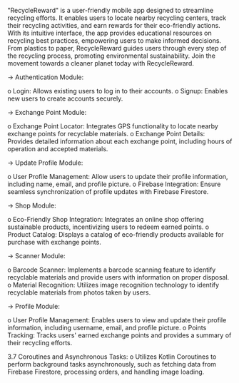 "RecycleReward" is a user-friendly mobile app designed to streamline recycling efforts. It enables users to locate nearby recycling centers, track their recycling activities, and earn rewards for their eco-friendly actions. With its intuitive interface, the app provides educational resources on recycling best practices, empowering users to make informed decisions. From plastics to paper, RecycleReward guides users through every step of the recycling process, promoting environmental sustainability. Join the movement towards a cleaner planet today with RecycleReward.

-> Authentication Module:

o	Login: Allows existing users to log in to their accounts.
o	Signup: Enables new users to create accounts securely.

->	Exchange Point Module:

o	Exchange Point Locator: Integrates GPS functionality to locate nearby exchange points for recyclable materials. 
o	Exchange Point Details: Provides detailed information about each exchange point, including hours of operation and accepted materials.

->	Update Profile Module:

o	User Profile Management: Allow users to update their profile information, including name, email, and profile picture.
o	Firebase Integration: Ensure seamless synchronization of profile updates with Firebase Firestore.

-> Shop Module:

o	Eco-Friendly Shop Integration: Integrates an online shop offering sustainable products, incentivizing users to redeem earned points. 
o	Product Catalog: Displays a catalog of eco-friendly products available for purchase with exchange points.

-> Scanner Module:

o	Barcode Scanner: Implements a barcode scanning feature to identify recyclable materials and provide users with information on proper disposal.
o	Material Recognition: Utilizes image recognition technology to identify recyclable materials from photos taken by users.

-> Profile Module:

o	User Profile Management: Enables users to view and update their profile information, including username, email, and profile picture. 
o	Points Tracking: Tracks users' earned exchange points and provides a summary of their recycling efforts.      

3.7 Coroutines and Asynchronous Tasks:
o	Utilizes Kotlin Coroutines to perform background tasks asynchronously, such as fetching data from Firebase Firestore, processing orders, and handling image loading.
